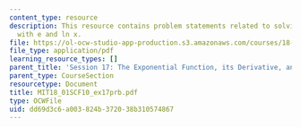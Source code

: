 ```yaml
---
content_type: resource
description: This resource contains problem statements related to solving equations
  with e and ln x.
file: https://ol-ocw-studio-app-production.s3.amazonaws.com/courses/18-01sc-single-variable-calculus-fall-2010/dd69d3c6a003824b372038b310574867_MIT18_01SCF10_ex17prb.pdf
file_type: application/pdf
learning_resource_types: []
parent_title: 'Session 17: The Exponential Function, its Derivative, and its Inverse'
parent_type: CourseSection
resourcetype: Document
title: MIT18_01SCF10_ex17prb.pdf
type: OCWFile
uid: dd69d3c6-a003-824b-3720-38b310574867
---
```

